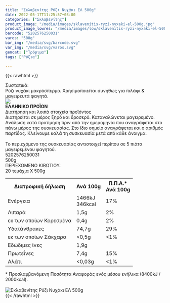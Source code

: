 ```yaml
---
title: "Σκλαβενίτης Ρύζι Νυχάκι ΕΛ 500g"
date: 2022-05-17T11:25:57+03:00
categories: ["Σκλαβενίτης"]
product_image: "/media/images/sklavenitis-ryzi-nyxaki-el-500g.jpg"
product_image_lowres: "/media/images/low/sklavenitis-ryzi-nyxaki-el-500g.jpg"
barcode: "5202576250031"
varos: "500g"
bar_img: "/media/svg/barcode.svg"
var_img: "/media/svg/varos.svg"
gencat: ["Τρόφιμα"]
tags: ["Ρύζια"]

---
```

{{< rawhtml >}}

<div class="sload608"><div class="product"><div id="sistatika">Συστατικά:</div><div class="alltext">Ρύζι νυχάκι μακρόσπερμο. Χρησιμοποιείται συνήθως για πιλάφι &amp; μαγειρευτά φαγητά.</div><div id="flag"><div id="flagimage"><img src="/media/icons/gr.svg"></div><span id="flagtext"><b>ΕΛΛΗΝΙΚΟ ΠΡΟΪΟΝ</b></span></div><div id="loipa">Διατήρηση και λοιπά στοιχεία προϊόντος</div><div class="alltext">Διατηρείται σε μέρος ξηρό και δροσερό. Καταναλώνεται μαγειρεμένο. Aνάλωση κατά προτίμηση πριν από την ημερομηνία που αναγράφεται στο πάνω μέρος της συσκευασίας. Στο ίδιο σημείο αναγράφεται και ο αριθμός παρτίδας. Κλείνουμε καλά τη συσκευασία μετά από κάθε άνοιγμα.<br><br>Το περιεχόμενο της συσκευασίας αντιστοιχεί περίπου σε 5 πιάτα μαγειρεμένου φαγητού.</div><div id="barcode"><div id="barimage1"></div><span id="bartext">5202576250031</span></div><div id="varos"><div id="varosimage1"></div><span id="varostext">500g</span></div><div id="kivotio">ΠΕΡΙΕΧΟΜΕΝΟ ΚΙΒΩΤΙΟΥ:<br>20 τεμάχια Χ 500g</div><div class="tabout"><table id="diatable"><tbody><tr><th>Διατροφική δήλωση</th><th>Ανά 100g</th><th>Π.Π.Α.*<br>Ανά 100g</th></tr><tr><td class="texr2">Ενέργεια</td><td class="texr">1466kJ<br>346kcal</td><td class="texr">17%</td></tr><tr><td class="texr2">Λιπαρά</td><td class="texr">1,5g</td><td class="texr">2%</td></tr><tr><td class="gray">εκ των οποίων Κορεσµένα</td><td class="gray2">0,4g</td><td class="gray2">2%</td></tr><tr><td class="texr2">Yδατάνθρακες</td><td class="texr">74,7g</td><td class="texr">29%</td></tr><tr><td class="gray">εκ των οποίων Σάκχαρα</td><td class="gray2">&lt;0,5g</td><td class="gray2">&lt;1%</td></tr><tr><td class="texr2">Eδώδιμες ίνες</td><td class="texr">1,9g</td><td class="texr"></td></tr><tr><td class="texr2">Πρωτεΐνες</td><td class="texr">7,4g</td><td class="texr">15%</td></tr><tr><td class="texr2">Αλάτι</td><td class="texr">&lt;0,03g</td><td class="texr">&lt;1%</td></tr></tbody></table></div><div class="alltext">* Προσλαμβανόμενη Ποσότητα Αναφοράς ενός μέσου ενήλικα (8400kJ / 2000kcal).</div><br><div class="pimg"><img alt="Σκλαβενίτης Ρύζι Νυχάκι ΕΛ 500g" title="Σκλαβενίτης Ρύζι Νυχάκι ΕΛ 500g" src="/media/images/sklavenitis-ryzi-nyxaki-el-500g.jpg"></div></div></div>
{{< /rawhtml >}}


